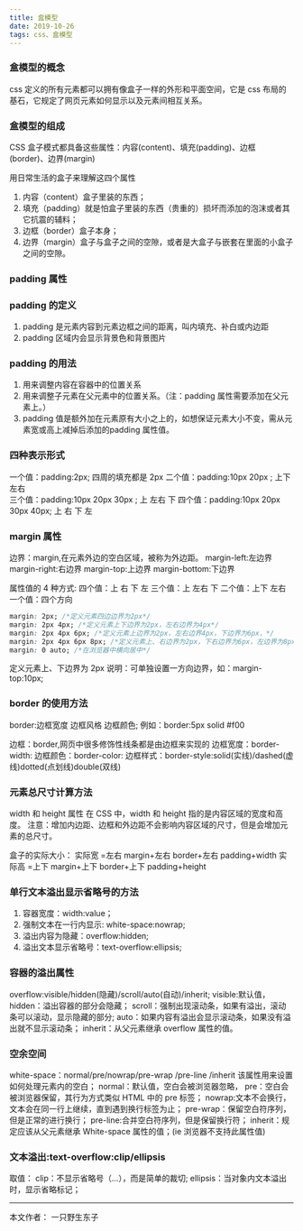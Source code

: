 ```yaml
---
title: 盒模型
date: 2019-10-26
tags: css、盒模型
---
```


### 盒模型的概念

css 定义的所有元素都可以拥有像盒子一样的外形和平面空间，它是 css 布局的基石，它规定了网页元素如何显示以及元素间相互关系。

### 盒模型的组成

CSS 盒子模式都具备这些属性：内容(content)、填充(padding)、边框(border)、边界(margin)

<!--more--> 

用日常生活的盒子来理解这四个属性

1. 内容（content）盒子里装的东西；
2. 填充（padding）就是怕盒子里装的东西（贵重的）损坏而添加的泡沫或者其它抗震的辅料；
3. 边框（border）盒子本身；
4. 边界（margin）盒子与盒子之间的空隙，或者是大盒子与嵌套在里面的小盒子之间的空隙。

### padding 属性

### padding 的定义

1. padding 是元素内容到元素边框之间的距离，叫内填充、补白或内边距
2. padding 区域内会显示背景色和背景图片

### padding 的用法

1. 用来调整内容在容器中的位置关系
2. 用来调整子元素在父元素中的位置关系。（注：padding 属性需要添加在父元素上。）
3. padding 值是额外加在元素原有大小之上的，如想保证元素大小不变，需从元素宽或高上减掉后添加的padding 属性值。

### 四种表示形式

一个值：padding:2px; 四周的填充都是 2px
二个值：padding:10px   20px ; 上下     左右  
三个值：padding:10px   20px   30px ; 上     左右     下
四个值：padding:10px   20px   30px   40px; 上    右    下    左

### margin 属性

边界：margin,在元素外边的空白区域，被称为外边距。
margin-left:左边界
margin-right:右边界
margin-top:上边界
margin-bottom:下边界

属性值的 4 种方式:
四个值：上 右 下 左
三个值：上 左右 下
二个值：上下 左右
一个值：四个方向

```css
margin: 2px; /*定义元素四边边界为2px*/
margin: 2px 4px; /*定义元素上下边界为2px，左右边界为4px*/
margin: 2px 4px 6px; /*定义元素上边界为2px，左右边界4px，下边界为6px，*/
margin: 2px 4px 6px 8px; /*定义元素上、右边界为2px，下右边界为6px，左边界为8px*/
margin: 0 auto; /*在浏览器中横向居中*/
```

定义元素上、下边界为 2px
说明：可单独设置一方向边界，如：margin-top:10px;

### border 的使用方法

border:边框宽度 边框风格 边框颜色;
例如：border:5px solid #f00

边框：border,网页中很多修饰性线条都是由边框来实现的
边框宽度：border-width:
边框颜色：border-color:
边框样式：border-style:solid(实线)/dashed(虚线)dotted(点划线)double(双线)

### 元素总尺寸计算方法

width 和 height 属性
在 CSS 中，width 和 height 指的是内容区域的宽度和高度。
注意：增加内边距、边框和外边距不会影响内容区域的尺寸，但是会增加元素的总尺寸。

盒子的实际大小：
实际宽 =左右 margin+左右 border+左右 padding+width
实际高 =上下 margin+上下 border+上下 padding+height

### 单行文本溢出显示省略号的方法

1. 容器宽度：width:value；
2. 强制文本在一行内显示: white-space:nowrap;
3. 溢出内容为隐藏：overflow:hidden;
4. 溢出文本显示省略号：text-overflow:ellipsis;

### 容器的溢出属性

overflow:visible/hidden(隐藏)/scroll/auto(自动)/inherit;
visible:默认值，
hidden：溢出容器的部分会隐藏；
scroll：强制出现滚动条，如果有溢出，滚动条可以滚动，显示隐藏的部分;
auto：如果内容有溢出会显示滚动条，如果没有溢出就不显示滚动条；
inherit：从父元素继承 overflow 属性的值。

### 空余空间

white-space：normal/pre/nowrap/pre-wrap /pre-line /inherit
该属性用来设置如何处理元素内的空白；
normal：默认值，空白会被浏览器忽略，
pre：空白会被浏览器保留，其行为方式类似 HTML 中的 pre 标签；
nowrap:文本不会换行，文本会在同一行上继续，直到遇到换行标签为止；
pre-wrap：保留空白符序列，但是正常的进行换行；
pre-line:合并空白符序列，但是保留换行符；
inherit：规定应该从父元素继承 White-space 属性的值；(ie 浏览器不支持此属性值)

### 文本溢出:text-overflow:clip/ellipsis

取值：
clip：不显示省略号（…），而是简单的裁切;
ellipsis：当对象内文本溢出时，显示省略标记；

---

本文作者： 一只野生东子